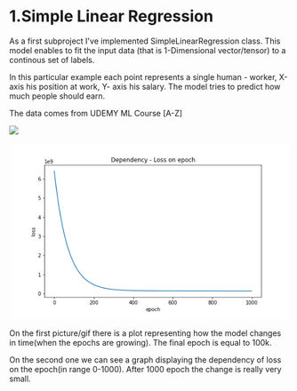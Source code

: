 <h1>1.Simple Linear Regression</h1>

<p>As a first subproject I've implemented SimpleLinearRegression class. This model enables to fit the input data
 (that is 1-Dimensional vector/tensor) to a continous set of labels.</p>
<p>In this particular example each point represents a single human - worker, X-axis his position at work, Y- axis his salary. The model tries to predict how much people should earn.</p>
<p>The data comes from UDEMY ML Course [A-Z]</p>
<p align = "left">
<img src = "./assets/SLR/slr.gif" ></img>
</p>
<p align = "right">
<img src = "./assets/SLR/loss.png" ></img>
</p>

<p>On the first picture/gif there is a plot representing how the model changes in time(when the epochs are growing). The final epoch is equal to 100k.</p>
<p>On the second one we can see a graph displaying the dependency of loss on the epoch(in range 0-1000). After 1000 epoch the change is really very small.</p>